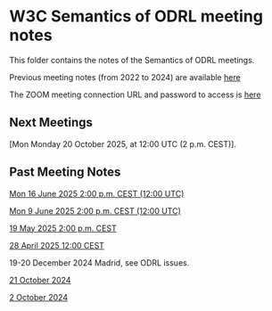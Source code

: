 # W3C Semantics of ODRL meeting notes

This folder contains the notes of the Semantics of ODRL meetings.

Previous meeting notes (from 2022 to 2024) are available [here](https://www.w3.org/community/odrl/wiki/Formal_Semantics_for_ODRL)

The ZOOM meeting connection URL and password to access is [here](https://lists.w3.org/Archives/Member/internal-odrl/2020May/0000.html) 

## Next Meetings 

[Mon Monday 20 October 2025, at 12:00 UTC (2 p.m. CEST)].

## Past Meeting Notes
[Mon 16 June 2025 2:00 p.m. CEST (12:00 UTC)](meeting-2025-06-27.md)

[Mon 9 June 2025 2:00 p.m. CEST (12:00 UTC)](meeting-2025-06-09.md)

[19 May 2025 2:00 p.m. CEST](meeting-2025-05-19.md)

[28 April 2025 12:00 CEST](meeting-2025-04-28.md)

19-20 December 2024 Madrid, see ODRL issues.

[21 October 2024](meeting-2024-10-21.md)

[2 October 2024](meeting-2024-10-07.md)


